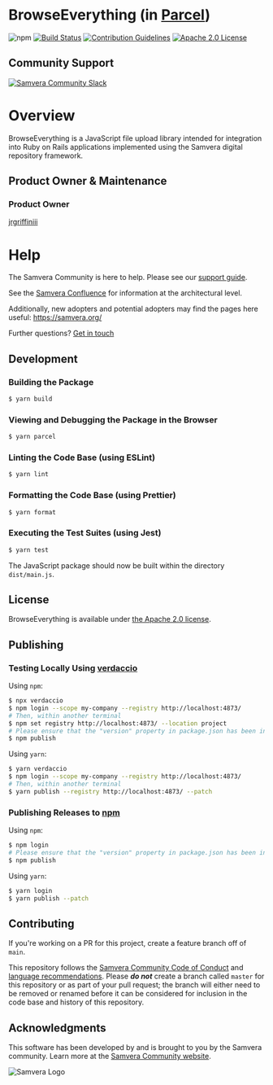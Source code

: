 # BrowseEverything (in [Parcel](https://parceljs.org/))

![npm](https://img.shields.io/npm/0.0.1/browse-everything)
[![Build Status](https://circleci.com/gh/jrgriffiniii/parcel-browse-everything.svg?style=svg)](https://circleci.com/gh/jrgriffiniii/parcel-browse-everything)
[![Contribution Guidelines](https://img.shields.io/badge/contributing-guidelines-blue.svg)](./CONTRIBUTING.md)
[![Apache 2.0 License](https://img.shields.io/badge/apache2-license-blue.svg)](./LICENSE)

## Community Support

[![Samvera Community Slack](https://img.shields.io/badge/samvera-slack-blueviolet)](http://slack.samvera.org/)

# Overview

BrowseEverything is a JavaScript file upload library intended for integration into Ruby on Rails applications implemented using the Samvera digital repository framework.

## Product Owner & Maintenance

### Product Owner

[jrgriffiniii](http://github.com/jrgriffiniii)

# Help

The Samvera Community is here to help. Please see our [support guide](./SUPPORT.md).

See the [Samvera Confluence](https://samvera.atlassian.net/wiki/spaces/samvera/overview) for information at the architectural level.

Additionally, new adopters and potential adopters may find the pages here useful: <https://samvera.org/>

Further questions? [Get in touch](https://samvera.atlassian.net/wiki/spaces/samvera/pages/405211682/Getting+Started+in+the+Samvera+Community)

## Development

### Building the Package

```bash
$ yarn build
```

### Viewing and Debugging the Package in the Browser

```bash
$ yarn parcel
```

### Linting the Code Base (using ESLint)

```bash
$ yarn lint
```

### Formatting the Code Base (using Prettier)

```bash
$ yarn format
```

### Executing the Test Suites (using Jest)

```bash
$ yarn test
```

The JavaScript package should now be built within the directory `dist/main.js`.

## License

BrowseEverything is available under [the Apache 2.0 license](LICENSE).

## Publishing

### Testing Locally Using [verdaccio](https://verdaccio.org/)

Using `npm`:

```bash
$ npx verdaccio
$ npm login --scope my-company --registry http://localhost:4873/
# Then, within another terminal
$ npm set registry http://localhost:4873/ --location project
# Please ensure that the "version" property in package.json has been incremented to the next release version
$ npm publish
```

Using `yarn`:

```bash
$ yarn verdaccio
$ npm login --scope my-company --registry http://localhost:4873/
# Then, within another terminal
$ yarn publish --registry http://localhost:4873/ --patch
```

### Publishing Releases to [npm](https://www.npmjs.com/)

Using `npm`:

```bash
$ npm login
# Please ensure that the "version" property in package.json has been incremented to the next release version
$ npm publish
```

Using `yarn`:

```bash
$ yarn login
$ yarn publish --patch
```

## Contributing

If you're working on a PR for this project, create a feature branch off of `main`.

This repository follows the [Samvera Community Code of Conduct](https://samvera.atlassian.net/wiki/spaces/samvera/pages/405212316/Code+of+Conduct) and [language recommendations](https://github.com/samvera/maintenance/blob/main/templates/CONTRIBUTING.md#language). Please **_do not_** create a branch called `master` for this repository or as part of your pull request; the branch will either need to be removed or renamed before it can be considered for inclusion in the code base and history of this repository.

## Acknowledgments

This software has been developed by and is brought to you by the Samvera community. Learn more at the [Samvera Community website](https://samvera.org/).

![Samvera Logo](https://samvera.atlassian.net/wiki/download/attachments/1918631965/samvera-fall-TM-220w.png?api=v2)
